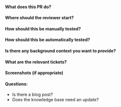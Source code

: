 #### What does this PR do?
#### Where should the reviewer start?
#### How should this be manually tested?
#### How should this be automatically tested?
#### Is there any background context you want to provide?
#### What are the relevant tickets?
#### Screenshots (if appropriate)
#### Questions:
- Is there a blog post?
- Does the knowledge base need an update?
